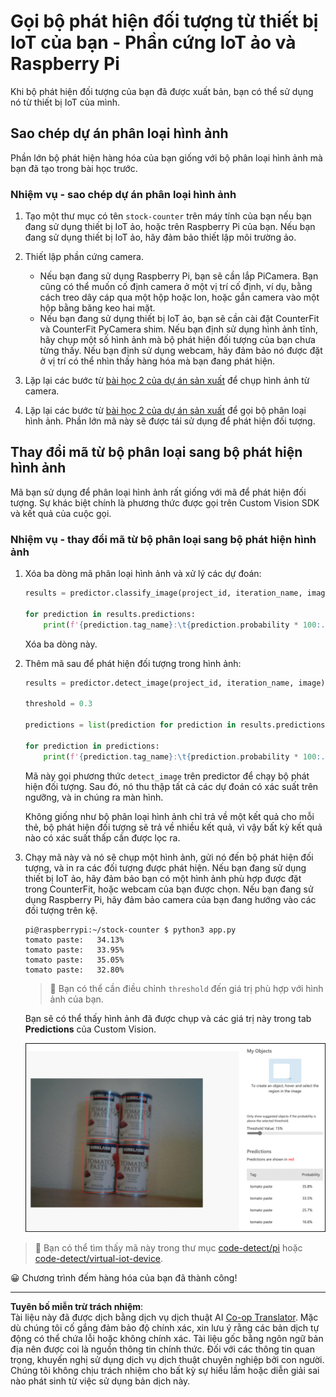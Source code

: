 <!--
CO_OP_TRANSLATOR_METADATA:
{
  "original_hash": "a3fdfec1d1e2cb645ea11c2930b51299",
  "translation_date": "2025-08-28T01:05:36+00:00",
  "source_file": "5-retail/lessons/2-check-stock-device/single-board-computer-object-detector.md",
  "language_code": "vi"
}
-->
# Gọi bộ phát hiện đối tượng từ thiết bị IoT của bạn - Phần cứng IoT ảo và Raspberry Pi

Khi bộ phát hiện đối tượng của bạn đã được xuất bản, bạn có thể sử dụng nó từ thiết bị IoT của mình.

## Sao chép dự án phân loại hình ảnh

Phần lớn bộ phát hiện hàng hóa của bạn giống với bộ phân loại hình ảnh mà bạn đã tạo trong bài học trước.

### Nhiệm vụ - sao chép dự án phân loại hình ảnh

1. Tạo một thư mục có tên `stock-counter` trên máy tính của bạn nếu bạn đang sử dụng thiết bị IoT ảo, hoặc trên Raspberry Pi của bạn. Nếu bạn đang sử dụng thiết bị IoT ảo, hãy đảm bảo thiết lập môi trường ảo.

1. Thiết lập phần cứng camera.

    * Nếu bạn đang sử dụng Raspberry Pi, bạn sẽ cần lắp PiCamera. Bạn cũng có thể muốn cố định camera ở một vị trí cố định, ví dụ, bằng cách treo dây cáp qua một hộp hoặc lon, hoặc gắn camera vào một hộp bằng băng keo hai mặt.
    * Nếu bạn đang sử dụng thiết bị IoT ảo, bạn sẽ cần cài đặt CounterFit và CounterFit PyCamera shim. Nếu bạn định sử dụng hình ảnh tĩnh, hãy chụp một số hình ảnh mà bộ phát hiện đối tượng của bạn chưa từng thấy. Nếu bạn định sử dụng webcam, hãy đảm bảo nó được đặt ở vị trí có thể nhìn thấy hàng hóa mà bạn đang phát hiện.

1. Lặp lại các bước từ [bài học 2 của dự án sản xuất](../../../4-manufacturing/lessons/2-check-fruit-from-device/README.md#task---capture-an-image-using-an-iot-device) để chụp hình ảnh từ camera.

1. Lặp lại các bước từ [bài học 2 của dự án sản xuất](../../../4-manufacturing/lessons/2-check-fruit-from-device/README.md#task---classify-images-from-your-iot-device) để gọi bộ phân loại hình ảnh. Phần lớn mã này sẽ được tái sử dụng để phát hiện đối tượng.

## Thay đổi mã từ bộ phân loại sang bộ phát hiện hình ảnh

Mã bạn sử dụng để phân loại hình ảnh rất giống với mã để phát hiện đối tượng. Sự khác biệt chính là phương thức được gọi trên Custom Vision SDK và kết quả của cuộc gọi.

### Nhiệm vụ - thay đổi mã từ bộ phân loại sang bộ phát hiện hình ảnh

1. Xóa ba dòng mã phân loại hình ảnh và xử lý các dự đoán:

    ```python
    results = predictor.classify_image(project_id, iteration_name, image)
    
    for prediction in results.predictions:
        print(f'{prediction.tag_name}:\t{prediction.probability * 100:.2f}%')
    ```

    Xóa ba dòng này.

1. Thêm mã sau để phát hiện đối tượng trong hình ảnh:

    ```python
    results = predictor.detect_image(project_id, iteration_name, image)

    threshold = 0.3
    
    predictions = list(prediction for prediction in results.predictions if prediction.probability > threshold)
    
    for prediction in predictions:
        print(f'{prediction.tag_name}:\t{prediction.probability * 100:.2f}%')
    ```

    Mã này gọi phương thức `detect_image` trên predictor để chạy bộ phát hiện đối tượng. Sau đó, nó thu thập tất cả các dự đoán có xác suất trên ngưỡng, và in chúng ra màn hình.

    Không giống như bộ phân loại hình ảnh chỉ trả về một kết quả cho mỗi thẻ, bộ phát hiện đối tượng sẽ trả về nhiều kết quả, vì vậy bất kỳ kết quả nào có xác suất thấp cần được lọc ra.

1. Chạy mã này và nó sẽ chụp một hình ảnh, gửi nó đến bộ phát hiện đối tượng, và in ra các đối tượng được phát hiện. Nếu bạn đang sử dụng thiết bị IoT ảo, hãy đảm bảo bạn có một hình ảnh phù hợp được đặt trong CounterFit, hoặc webcam của bạn được chọn. Nếu bạn đang sử dụng Raspberry Pi, hãy đảm bảo camera của bạn đang hướng vào các đối tượng trên kệ.

    ```output
    pi@raspberrypi:~/stock-counter $ python3 app.py 
    tomato paste:   34.13%
    tomato paste:   33.95%
    tomato paste:   35.05%
    tomato paste:   32.80%
    ```

    > 💁 Bạn có thể cần điều chỉnh `threshold` đến giá trị phù hợp với hình ảnh của bạn.

    Bạn sẽ có thể thấy hình ảnh đã được chụp và các giá trị này trong tab **Predictions** của Custom Vision.

    ![4 lon sốt cà chua trên kệ với các dự đoán cho 4 lần phát hiện là 35.8%, 33.5%, 25.7% và 16.6%](../../../../../translated_images/custom-vision-stock-prediction.942266ab1bcca3410ecdf23643b9f5f570cfab2345235074e24c51f285777613.vi.png)

> 💁 Bạn có thể tìm thấy mã này trong thư mục [code-detect/pi](../../../../../5-retail/lessons/2-check-stock-device/code-detect/pi) hoặc [code-detect/virtual-iot-device](../../../../../5-retail/lessons/2-check-stock-device/code-detect/virtual-iot-device).

😀 Chương trình đếm hàng hóa của bạn đã thành công!

---

**Tuyên bố miễn trừ trách nhiệm**:  
Tài liệu này đã được dịch bằng dịch vụ dịch thuật AI [Co-op Translator](https://github.com/Azure/co-op-translator). Mặc dù chúng tôi cố gắng đảm bảo độ chính xác, xin lưu ý rằng các bản dịch tự động có thể chứa lỗi hoặc không chính xác. Tài liệu gốc bằng ngôn ngữ bản địa nên được coi là nguồn thông tin chính thức. Đối với các thông tin quan trọng, khuyến nghị sử dụng dịch vụ dịch thuật chuyên nghiệp bởi con người. Chúng tôi không chịu trách nhiệm cho bất kỳ sự hiểu lầm hoặc diễn giải sai nào phát sinh từ việc sử dụng bản dịch này.